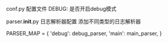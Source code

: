 
conf.py 配置文件
    DEBUG: 是否开启debug模式

parser.__init__.py 日志解析器配置
添加不同类型的日志解析器

PARSER_MAP = {
    'debug': debug_parser,
    'main':  main_parser,
}